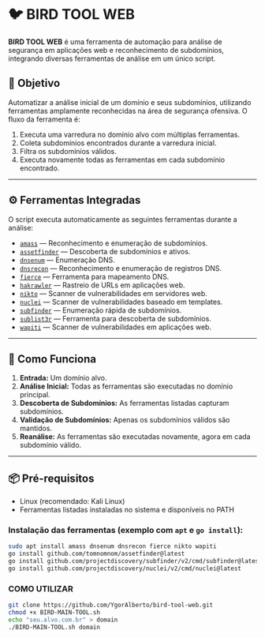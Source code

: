# 🐦 BIRD TOOL WEB

**BIRD TOOL WEB** é uma ferramenta de automação para análise de segurança em aplicações web e reconhecimento de subdomínios, integrando diversas ferramentas de análise em um único script.

## 📌 Objetivo

Automatizar a análise inicial de um domínio e seus subdomínios, utilizando ferramentas amplamente reconhecidas na área de segurança ofensiva. O fluxo da ferramenta é:

1. Executa uma varredura no domínio alvo com múltiplas ferramentas.
2. Coleta subdomínios encontrados durante a varredura inicial.
3. Filtra os subdomínios válidos.
4. Executa novamente todas as ferramentas em cada subdomínio encontrado.

---

## ⚙️ Ferramentas Integradas

O script executa automaticamente as seguintes ferramentas durante a análise:

- [`amass`](https://github.com/owasp-amass/amass) — Reconhecimento e enumeração de subdomínios.
- [`assetfinder`](https://github.com/tomnomnom/assetfinder) — Descoberta de subdomínios e ativos.
- [`dnsenum`](https://github.com/fwaeytens/dnsenum) — Enumeração DNS.
- [`dnsrecon`](https://github.com/darkoperator/dnsrecon) — Reconhecimento e enumeração de registros DNS.
- [`fierce`](https://github.com/mschwager/fierce) — Ferramenta para mapeamento DNS.
- [`hakrawler`](https://github.com/hakluke/hakrawler) — Rastreio de URLs em aplicações web.
- [`nikto`](https://github.com/sullo/nikto) — Scanner de vulnerabilidades em servidores web.
- [`nuclei`](https://github.com/projectdiscovery/nuclei) — Scanner de vulnerabilidades baseado em templates.
- [`subfinder`](https://github.com/projectdiscovery/subfinder) — Enumeração rápida de subdomínios.
- [`sublist3r`](https://github.com/aboul3la/Sublist3r) — Ferramenta para descoberta de subdomínios.
- [`wapiti`](https://github.com/wapiti-scanner/wapiti) — Scanner de vulnerabilidades em aplicações web.

---

## 🚀 Como Funciona

1. **Entrada:** Um domínio alvo.
2. **Análise Inicial:** Todas as ferramentas são executadas no domínio principal.
3. **Descoberta de Subdomínios:** As ferramentas listadas capturam subdomínios.
4. **Validação de Subdomínios:** Apenas os subdomínios válidos são mantidos.
5. **Reanálise:** As ferramentas são executadas novamente, agora em cada subdomínio válido.

---

## 📦 Pré-requisitos

- Linux (recomendado: Kali Linux)
- Ferramentas listadas instaladas no sistema e disponíveis no PATH

### Instalação das ferramentas (exemplo com `apt` e `go install`):

```bash
sudo apt install amass dnsenum dnsrecon fierce nikto wapiti
go install github.com/tomnomnom/assetfinder@latest
go install github.com/projectdiscovery/subfinder/v2/cmd/subfinder@latest
go install github.com/projectdiscovery/nuclei/v2/cmd/nuclei@latest
```

### COMO UTILIZAR

```bash
git clone https://github.com/YgorAlberto/bird-tool-web.git
chmod +x BIRD-MAIN-TOOL.sh
echo "seu.alvo.com.br" > domain
./BIRD-MAIN-TOOL.sh domain
